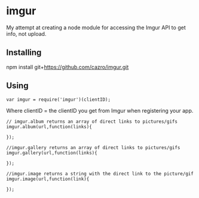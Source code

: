 # imgur
My attempt at creating a node module for accessing the Imgur API to get info, not upload.


## Installing

npm install git+https://github.com/cazro/imgur.git

## Using
```
var imgur = require('imgur')(clientID);
```

Where clientID = the clientID you get from Imgur when registering your app.


```
// imgur.album returns an array of direct links to pictures/gifs
imgur.album(url,function(links){
   
});

//imgur.gallery returns an array of direct links to pictures/gifs
imgur.gallery(url,function(links){

});

//imgur.image returns a string with the direct link to the picture/gif
imgur.image(url,function(link){

});
```
